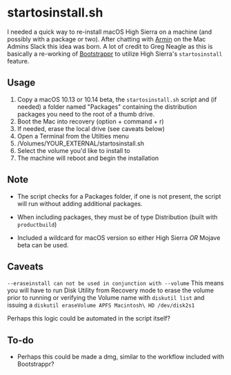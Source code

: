 # startosinstall.sh

I needed a quick way to re-install macOS High Sierra on a machine (and possibly
with a package or two). After chatting with [Armin](https://scriptingosx.com) on
the Mac Admins Slack this idea was born. A lot of  credit to Greg Neagle as this is basically a re-working of [Bootstrappr](https://github.com/munki/bootstrappr) to utilize
High Sierra's `startosinstall` feature.

## Usage
1. Copy a macOS 10.13 or 10.14 beta, the `startosinstall.sh` script and (if
   needed) a folder named "Packages" containing the distribution packages you need to the root of a thumb
   drive.
2. Boot the Mac into recovery (option + command + r)
3. If needed, erase the local drive (see caveats below)
4. Open a Terminal from the Utilties menu
4. /Volumes/YOUR_EXTERNAL/startosinstall.sh
5. Select the volume you'd like to install to
6. The machine will reboot and begin the installation

## Note
- The script checks for a Packages folder, if one is not present, the script
  will run without adding additional packages.

- When including packages, they must be of type Distribution (built with `productbuild`)

- Included a wildcard for macOS version so either High Sierra *OR* Mojave beta can
be used.

## Caveats
`--eraseinstall can not be used in conjunction with --volume`
This means you will have to run Disk Utility from Recovery mode to erase the
volume prior to running or verifying the Volume name with `diskutil list` and issuing a `diskutil
eraseVolume APFS Macintosh\ HD /dev/disk2s1`

Perhaps this logic could be automated in the script itself?

## To-do
- Perhaps this could be made a dmg, similar to the workflow included with
Bootstrappr?
